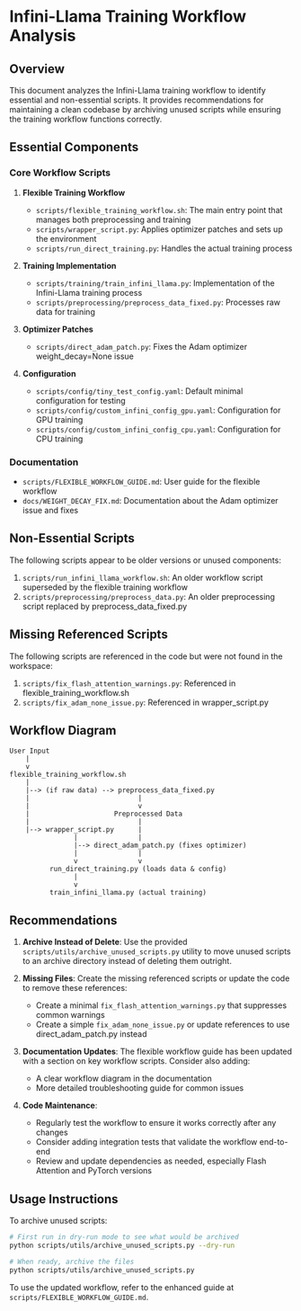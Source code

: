 # Infini-Llama Training Workflow Analysis

## Overview

This document analyzes the Infini-Llama training workflow to identify essential and non-essential scripts. It provides recommendations for maintaining a clean codebase by archiving unused scripts while ensuring the training workflow functions correctly.

## Essential Components

### Core Workflow Scripts

1. **Flexible Training Workflow**
   - `scripts/flexible_training_workflow.sh`: The main entry point that manages both preprocessing and training
   - `scripts/wrapper_script.py`: Applies optimizer patches and sets up the environment
   - `scripts/run_direct_training.py`: Handles the actual training process
   
2. **Training Implementation**
   - `scripts/training/train_infini_llama.py`: Implementation of the Infini-Llama training process
   - `scripts/preprocessing/preprocess_data_fixed.py`: Processes raw data for training

3. **Optimizer Patches**
   - `scripts/direct_adam_patch.py`: Fixes the Adam optimizer weight_decay=None issue

4. **Configuration**
   - `scripts/config/tiny_test_config.yaml`: Default minimal configuration for testing
   - `scripts/config/custom_infini_config_gpu.yaml`: Configuration for GPU training
   - `scripts/config/custom_infini_config_cpu.yaml`: Configuration for CPU training

### Documentation
   - `scripts/FLEXIBLE_WORKFLOW_GUIDE.md`: User guide for the flexible workflow
   - `docs/WEIGHT_DECAY_FIX.md`: Documentation about the Adam optimizer issue and fixes

## Non-Essential Scripts

The following scripts appear to be older versions or unused components:

1. `scripts/run_infini_llama_workflow.sh`: An older workflow script superseded by the flexible training workflow
2. `scripts/preprocessing/preprocess_data.py`: An older preprocessing script replaced by preprocess_data_fixed.py

## Missing Referenced Scripts

The following scripts are referenced in the code but were not found in the workspace:

1. `scripts/fix_flash_attention_warnings.py`: Referenced in flexible_training_workflow.sh
2. `scripts/fix_adam_none_issue.py`: Referenced in wrapper_script.py

## Workflow Diagram

```
User Input
    |
    v
flexible_training_workflow.sh
    |
    |--> (if raw data) --> preprocess_data_fixed.py
    |                           |
    |                           v
    |                     Preprocessed Data
    |                           |
    |--> wrapper_script.py      |
                |               |
                |--> direct_adam_patch.py (fixes optimizer)
                |               |
                v               v
          run_direct_training.py (loads data & config)
                |
                v
          train_infini_llama.py (actual training)
```

## Recommendations

1. **Archive Instead of Delete**: Use the provided `scripts/utils/archive_unused_scripts.py` utility to move unused scripts to an archive directory instead of deleting them outright.

2. **Missing Files**: Create the missing referenced scripts or update the code to remove these references:
   - Create a minimal `fix_flash_attention_warnings.py` that suppresses common warnings
   - Create a simple `fix_adam_none_issue.py` or update references to use direct_adam_patch.py instead

3. **Documentation Updates**: The flexible workflow guide has been updated with a section on key workflow scripts. Consider also adding:
   - A clear workflow diagram in the documentation
   - More detailed troubleshooting guide for common issues

4. **Code Maintenance**:
   - Regularly test the workflow to ensure it works correctly after any changes
   - Consider adding integration tests that validate the workflow end-to-end
   - Review and update dependencies as needed, especially Flash Attention and PyTorch versions

## Usage Instructions

To archive unused scripts:

```bash
# First run in dry-run mode to see what would be archived
python scripts/utils/archive_unused_scripts.py --dry-run

# When ready, archive the files
python scripts/utils/archive_unused_scripts.py
```

To use the updated workflow, refer to the enhanced guide at `scripts/FLEXIBLE_WORKFLOW_GUIDE.md`.
